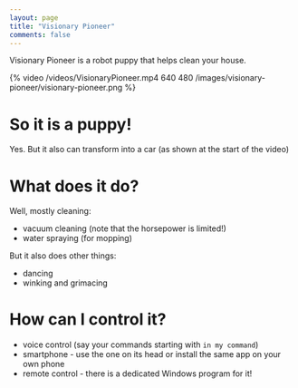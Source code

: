 ```yaml
---
layout: page
title: "Visionary Pioneer"
comments: false
---
```


Visionary Pioneer is a robot puppy that helps clean your house.

{% video /videos/VisionaryPioneer.mp4 640 480 /images/visionary-pioneer/visionary-pioneer.png %}

# So it is a puppy!

Yes. But it also can transform into a car (as shown at the start of the video)

# What does it do?

Well, mostly cleaning:

* vacuum cleaning (note that the horsepower is limited!) 
* water spraying (for mopping)

But it also does other things:

* dancing
* winking and grimacing

# How can I control it?

* voice control (say your commands starting with `in my command`)
* smartphone - use the one on its head or install the same app on your own phone
* remote control - there is a dedicated Windows program for it!
